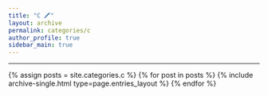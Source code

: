```yaml
---
title: "C 🖍"
layout: archive
permalink: categories/c
author_profile: true
sidebar_main: true
---
```


***

{% assign posts = site.categories.c %}
{% for post in posts %} {% include archive-single.html type=page.entries_layout %} {% endfor %}
